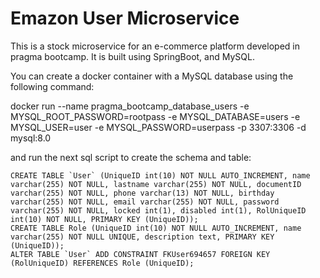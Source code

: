 # Emazon User Microservice

This is a stock microservice for an e-commerce platform developed in pragma bootcamp. It is built using SpringBoot, and MySQL.

You can create a docker container with a MySQL database using the following command:

docker run --name pragma_bootcamp_database_users -e MYSQL_ROOT_PASSWORD=rootpass -e MYSQL_DATABASE=users -e MYSQL_USER=user -e MYSQL_PASSWORD=userpass -p 3307:3306 -d mysql:8.0

and run the next sql script to create the schema and table:

```
CREATE TABLE `User` (UniqueID int(10) NOT NULL AUTO_INCREMENT, name varchar(255) NOT NULL, lastname varchar(255) NOT NULL, documentID varchar(255) NOT NULL, phone varchar(13) NOT NULL, birthday varchar(255) NOT NULL, email varchar(255) NOT NULL, password varchar(255) NOT NULL, locked int(1), disabled int(1), RolUniqueID int(10) NOT NULL, PRIMARY KEY (UniqueID));
CREATE TABLE Role (UniqueID int(10) NOT NULL AUTO_INCREMENT, name varchar(255) NOT NULL UNIQUE, description text, PRIMARY KEY (UniqueID));
ALTER TABLE `User` ADD CONSTRAINT FKUser694657 FOREIGN KEY (RolUniqueID) REFERENCES Role (UniqueID);
```